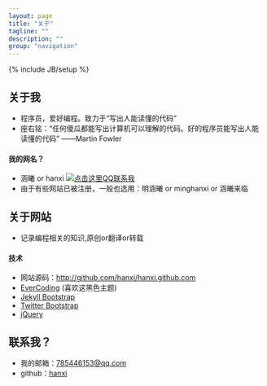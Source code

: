 ```yaml
---
layout: page
title: "关于"
tagline: ""
description: ""
group: "navigation"
---
```

{% include JB/setup %}

## 关于我
* 程序员，爱好编程。致力于“写出人能读懂的代码”
* 座右铭：“任何傻瓜都能写出计算机可以理解的代码。好的程序员能写出人能读懂的代码” ——Martin Fowler


#### 我的网名？
* 涵曦 or hanxi
<a target="_blank" href="http://wpa.qq.com/msgrd?v=3&uin=785446153&site=qq&menu=yes"><img border="0" src="http://wpa.qq.com/pa?p=2:785446153:51" alt="点击这里QQ联系我" title="点击这里QQ联系我"/></a>
* 由于有些网站已被注册，一般也选用：明涵曦 or minghanxi or 涵曦来临


## 关于网站
* 记录编程相关的知识,原创or翻译or转载


#### 技术
* 网站源码：<http://github.com/hanxi/hanxi.github.com>
* [EverCoding][] (喜欢这黑色主题)
* [Jekyll Bootstrap][]
* [Twitter Bootstrap][]
* [jQuery][]

## 联系我？
* 我的邮箱：785446153@qq.com
* github：[hanxi][github]

[github]: http://github.com/hanxi
[EverCoding]: http://blog.evercoding.net/
[Jekyll Bootstrap]: http://jekyllbootstrap.com "The Definitive Jekyll Blogging Framework"
[Twitter Bootstrap]: http://twitter.github.com/bootstrap/
[jQuery]: http://jquery.com

